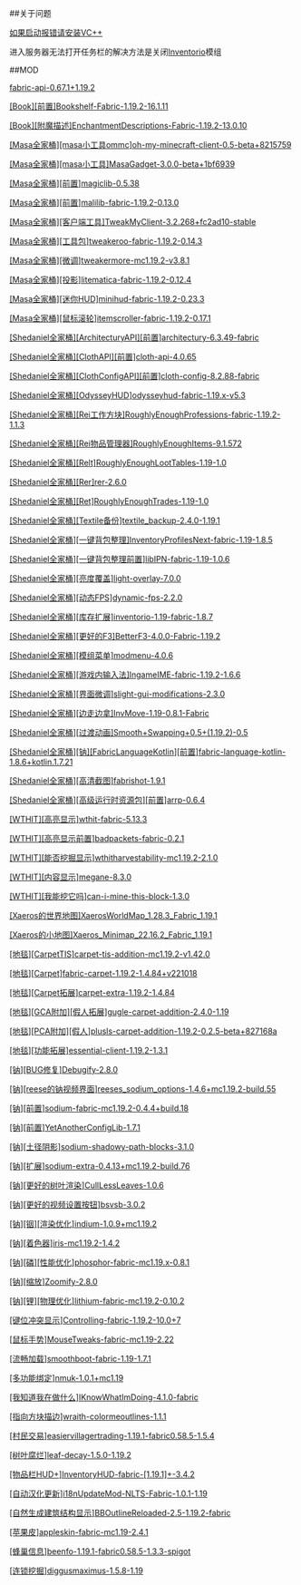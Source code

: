##关于问题

[如果启动报错请安装VC++][def]

进入服务器无法打开任务栏的解决方法是关闭[Inventorio][def2]模组

##MOD

[fabric-api-0.67.1+1.19.2][mod1]

[[Book][前置]Bookshelf-Fabric-1.19.2-16.1.11][mod2]

[[Book][附魔描述]EnchantmentDescriptions-Fabric-1.19.2-13.0.10][mod3]

[[Masa全家桶][masa小工具ommc]oh-my-minecraft-client-0.5-beta+8215759][mod4]

[[Masa全家桶][masa小工具]MasaGadget-3.0.0-beta+1bf6939][mod5]

[[Masa全家桶][前置]magiclib-0.5.38][mod6]

[[Masa全家桶][前置]malilib-fabric-1.19.2-0.13.0][mod7]

[[Masa全家桶][客户端工具]TweakMyClient-3.2.268+fc2ad10-stable][mod8]

[[Masa全家桶][工具包]tweakeroo-fabric-1.19.2-0.14.3][mod9]

[[Masa全家桶][微调]tweakermore-mc1.19.2-v3.8.1][mod10]

[[Masa全家桶][投影]litematica-fabric-1.19.2-0.12.4][mod11]

[[Masa全家桶][迷你HUD]minihud-fabric-1.19.2-0.23.3][mod12]

[[Masa全家桶][鼠标滚轮]itemscroller-fabric-1.19.2-0.17.1][mod13]

[[Shedaniel全家桶][ArchitecturyAPI][前置]architectury-6.3.49-fabric][mod14]

[[Shedaniel全家桶][ClothAPI][前置]cloth-api-4.0.65][mod15]

[[Shedaniel全家桶][ClothConfigAPI][前置]cloth-config-8.2.88-fabric][mod16]

[[Shedaniel全家桶][OdysseyHUD]odysseyhud-fabric-1.19.x-v5.3][mod17]

[[Shedaniel全家桶][Rei工作方块]RoughlyEnoughProfessions-fabric-1.19.2-1.1.3][mod18]

[[Shedaniel全家桶][Rei物品管理器]RoughlyEnoughItems-9.1.572][mod19]

[[Shedaniel全家桶][Relt]RoughlyEnoughLootTables-1.19-1.0][mod20]

[[Shedaniel全家桶][Rer]rer-2.6.0][mod21]

[[Shedaniel全家桶][Ret]RoughlyEnoughTrades-1.19-1.0][mod22]

[[Shedaniel全家桶][Textile备份]textile_backup-2.4.0-1.19.1][mod23]

[[Shedaniel全家桶][一键背包整理]InventoryProfilesNext-fabric-1.19-1.8.5][mod24]

[[Shedaniel全家桶][一键背包整理前置]libIPN-fabric-1.19-1.0.6][mod25]

[[Shedaniel全家桶][亮度覆盖]light-overlay-7.0.0][mod26]

[[Shedaniel全家桶][动态FPS]dynamic-fps-2.2.0][mod27]

[[Shedaniel全家桶][库存扩展]inventorio-1.19-fabric-1.8.7][mod28]

[[Shedaniel全家桶][更好的F3]BetterF3-4.0.0-Fabric-1.19.2][mod29]

[[Shedaniel全家桶][模组菜单]modmenu-4.0.6][mod30]

[[Shedaniel全家桶][游戏内输入法]IngameIME-fabric-1.19.2-1.6.6][mod31]

[[Shedaniel全家桶][界面微调]slight-gui-modifications-2.3.0][mod32]

[[Shedaniel全家桶][边走边拿]InvMove-1.19-0.8.1-Fabric][mod33]

[[Shedaniel全家桶][过渡动画]Smooth+Swapping+0.5+(1.19.2)-0.5][mod34]

[[Shedaniel全家桶][钠][FabricLanguageKotlin][前置]fabric-language-kotlin-1.8.6+kotlin.1.7.21][mod35]

[[Shedaniel全家桶][高清截图]fabrishot-1.9.1][mod36]

[[Shedaniel全家桶][高级运行时资源包][前置]arrp-0.6.4][mod37]

[[WTHIT][高亮显示]wthit-fabric-5.13.3][mod38]

[[WTHIT][高亮显示前置]badpackets-fabric-0.2.1][mod39]

[[WTHIT][能否挖掘显示]wthitharvestability-mc1.19.2-2.1.0][mod40]

[[WTHIT][内容显示]megane-8.3.0][mod41]

[[WTHIT][我能挖它吗]can-i-mine-this-block-1.3.0][mod42]

[[Xaeros的世界地图]XaerosWorldMap_1.28.3_Fabric_1.19.1][mod43]

[[Xaeros的小地图]Xaeros_Minimap_22.16.2_Fabric_1.19.1][mod44]

[[地毯][CarpetTIS]carpet-tis-addition-mc1.19.2-v1.42.0][mod45]

[[地毯][Carpet]fabric-carpet-1.19.2-1.4.84+v221018][mod46]

[[地毯][Carpet拓展]carpet-extra-1.19.2-1.4.84][mod47]

[[地毯][GCA附加][假人拓展]gugle-carpet-addition-2.4.0-1.19][mod48]

[[地毯][PCA附加][假人]plusls-carpet-addition-1.19.2-0.2.5-beta+827168a][mod49]

[[地毯][功能拓展]essential-client-1.19.2-1.3.1][mod50]

[[钠][BUG修复]Debugify-2.8.0][mod51]

[[钠][reese的钠视频界面]reeses_sodium_options-1.4.6+mc1.19.2-build.55][mod52]

[[钠][前置]sodium-fabric-mc1.19.2-0.4.4+build.18][mod53]

[[钠][前置]YetAnotherConfigLib-1.7.1][mod54]

[[钠][土径阴影]sodium-shadowy-path-blocks-3.1.0][mod55]

[[钠][扩展]sodium-extra-0.4.13+mc1.19.2-build.76][mod56]

[[钠][更好的树叶渲染]CullLessLeaves-1.0.6][mod57]

[[钠][更好的视频设置按钮]bsvsb-3.0.2][mod58]

[[钠][铟][渲染优化]indium-1.0.9+mc1.19.2][mod59]

[[钠][着色器]iris-mc1.19.2-1.4.2][mod60]

[[钠][磷][性能优化]phosphor-fabric-mc1.19.x-0.8.1][mod61]

[[钠][缩放]Zoomify-2.8.0][mod62]

[[钠][锂][物理优化]lithium-fabric-mc1.19.2-0.10.2][mod63]

[[键位冲突显示]Controlling-fabric-1.19.2-10.0+7][mod64]

[[鼠标手势]MouseTweaks-fabric-mc1.19-2.22][mod65]

[[流畅加载]smoothboot-fabric-1.19-1.7.1][mod66]

[[多功能绑定]nmuk-1.0.1+mc1.19][mod67]

[[我知道我在做什么]IKnowWhatImDoing-4.1.0-fabric][mod68]

[[指向方块描边]wraith-colormeoutlines-1.1.1][mod69]

[[村民交易]easiervillagertrading-1.19.1-fabric0.58.5-1.5.4][mod70]

[[树叶腐烂]leaf-decay-1.5.0-1.19.2][mod71]

[[物品栏HUD+]InventoryHUD-fabric-[1.19.1]+-3.4.2][mod72]

[[自动汉化更新]i18nUpdateMod-NLTS-Fabric-1.0.1-1.19][mod73]

[[自然生成建筑结构显示]BBOutlineReloaded-2.5-1.19.2-fabric][mod74]

[[苹果皮]appleskin-fabric-mc1.19-2.4.1][mod75]

[[蜂巢信息]beenfo-1.19.1-fabric0.58.5-1.3.3-spigot][mod76]

[[连锁挖掘]diggusmaximus-1.5.8-1.19][mod77]


[def2]:https://www.curseforge.com/minecraft/mc-mods/inventorio

[def]:https://learn.microsoft.com/zh-CN/cpp/windows/latest-supported-vc-redist?view=msvc-170

[mod1]:https://www.curseforge.com/minecraft/mc-mods/fabric-api
[mod2]:https://www.curseforge.com/minecraft/mc-mods/bookshelf
[mod3]:https://www.curseforge.com/minecraft/mc-mods/enchantment-descriptions
[mod4]:https://www.curseforge.com/minecraft/mc-mods/oh-my-minecraft-client
[mod5]:https://www.curseforge.com/minecraft/mc-mods/masa-gadget
[mod6]:https://www.curseforge.com/minecraft/mc-mods/magiclib
[mod7]:https://www.curseforge.com/minecraft/mc-mods/malilib
[mod8]:https://www.curseforge.com/minecraft/mc-mods/tweakmyclient
[mod9]:https://www.curseforge.com/minecraft/mc-mods/tweakeroo
[mod10]:https://www.curseforge.com/minecraft/mc-mods/tweakermore
[mod11]:https://www.curseforge.com/minecraft/mc-mods/litematica
[mod12]:https://www.curseforge.com/minecraft/mc-mods/minihud
[mod13]:https://www.curseforge.com/minecraft/mc-mods/item-scroller
[mod14]:https://www.curseforge.com/minecraft/mc-mods/architectury-api
[mod15]:https://www.curseforge.com/minecraft/mc-mods/cloth-api
[mod16]:https://www.curseforge.com/minecraft/mc-mods/cloth-config
[mod17]:https://www.curseforge.com/minecraft/mc-mods/odysseyhud
[mod18]:https://www.curseforge.com/minecraft/mc-mods/roughly-enough-professions-rep
[mod19]:https://www.curseforge.com/minecraft/mc-mods/roughly-enough-items
[mod20]:https://www.curseforge.com/minecraft/mc-mods/roughly-enough-loot-tables/
[mod21]:https://www.curseforge.com/minecraft/mc-mods/roughly-enough-resources
[mod22]:https://www.curseforge.com/minecraft/mc-mods/roughly-enough-trades
[mod23]:https://www.curseforge.com/minecraft/mc-mods/textile-backup
[mod24]:https://www.curseforge.com/minecraft/mc-mods/inventory-profiles-next
[mod25]:https://www.curseforge.com/minecraft/mc-mods/libipn
[mod26]:https://www.curseforge.com/minecraft/mc-mods/light-overlay
[mod27]:https://www.curseforge.com/minecraft/mc-mods/dynamic-fps
[mod28]:https://www.curseforge.com/minecraft/mc-mods/inventorio
[mod29]:https://www.curseforge.com/minecraft/mc-mods/betterf3
[mod30]:https://www.curseforge.com/minecraft/mc-mods/modmenu
[mod31]:https://www.curseforge.com/minecraft/mc-mods/ingameime/
[mod32]:https://www.curseforge.com/minecraft/mc-mods/slight-gui-modifications
[mod33]:https://www.curseforge.com/minecraft/mc-mods/invmove/
[mod34]:https://www.curseforge.com/minecraft/mc-mods/smooth-swapping
[mod35]:https://www.curseforge.com/minecraft/mc-mods/fabric-language-kotlin
[mod36]:https://www.curseforge.com/minecraft/mc-mods/fabrishot
[mod37]:https://www.curseforge.com/minecraft/mc-mods/arrp
[mod38]:https://www.curseforge.com/minecraft/mc-mods/wthit
[mod39]:https://www.curseforge.com/minecraft/mc-mods/badpackets/
[mod40]:https://www.curseforge.com/minecraft/mc-mods/wthit-harvestability
[mod41]:https://www.curseforge.com/minecraft/mc-mods/megane
[mod42]:https://www.curseforge.com/minecraft/mc-mods/can-i-mine-this-block
[mod43]:https://www.curseforge.com/minecraft/mc-mods/xaeros-world-map
[mod44]:https://www.curseforge.com/minecraft/mc-mods/xaeros-minimap
[mod45]:https://www.curseforge.com/minecraft/mc-mods/carpet-tis-addition
[mod46]:https://www.curseforge.com/minecraft/mc-mods/carpet
[mod47]:https://www.curseforge.com/minecraft/mc-mods/carpet-extra
[mod48]:https://www.curseforge.com/minecraft/mc-mods/guglecarpetaddition
[mod49]:https://github.com/plusls/plusls-carpet-addition
[mod50]:https://github.com/senseiwells/EssentialClient
[mod51]:https://www.curseforge.com/minecraft/mc-mods/debugify
[mod52]:https://www.curseforge.com/minecraft/mc-mods/reeses-sodium-options
[mod53]:https://www.curseforge.com/minecraft/mc-mods/sodium
[mod54]:https://www.curseforge.com/minecraft/mc-mods/yacl
[mod55]:https://www.curseforge.com/minecraft/mc-mods/sodium-shadowy-path-blocks
[mod56]:https://www.curseforge.com/minecraft/mc-mods/sodium-extra
[mod57]:https://www.curseforge.com/minecraft/mc-mods/cull-less-leaves
[mod58]:https://www.curseforge.com/minecraft/mc-mods/better-sodium-video-settings-button
[mod59]:https://www.curseforge.com/minecraft/mc-mods/indium
[mod60]:https://www.curseforge.com/minecraft/mc-mods/irisshaders
[mod61]:https://www.curseforge.com/minecraft/mc-mods/phosphor
[mod62]:https://www.curseforge.com/minecraft/mc-mods/zoomify
[mod63]:https://www.curseforge.com/minecraft/mc-mods/lithium
[mod64]:https://www.curseforge.com/minecraft/mc-mods/controlling
[mod65]:https://www.curseforge.com/minecraft/mc-mods/mouse-tweaks
[mod66]:https://www.curseforge.com/minecraft/mc-mods/smooth-boot
[mod67]:https://www.curseforge.com/minecraft/mc-mods/nmuk
[mod68]:https://www.curseforge.com/minecraft/mc-mods/i-know-what-im-doing
[mod69]:https://www.curseforge.com/minecraft/mc-mods/color-me-outlines
[mod70]:https://www.curseforge.com/minecraft/mc-mods/easiervillagertrading
[mod71]:https://www.curseforge.com/minecraft/mc-mods/leaf-decay
[mod72]:https://www.curseforge.com/minecraft/mc-mods/inventory-hud-forge
[mod73]:https://www.curseforge.com/minecraft/mc-mods/i18nupdatemod
[mod74]:https://www.curseforge.com/minecraft/mc-mods/bounding-box-outline-reloaded
[mod75]:https://www.curseforge.com/minecraft/mc-mods/appleskin
[mod76]:https://www.curseforge.com/minecraft/mc-mods/beenfo
[mod77]:https://www.curseforge.com/minecraft/mc-mods/diggus-maximus
